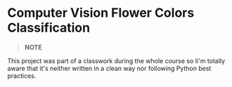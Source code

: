 # Computer Vision Flower Colors Classification

> **NOTE**

This project was part of a classwork during the whole course so Ii'm totally aware that it's neither written in a clean way nor following Python best practices.